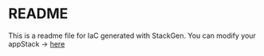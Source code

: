 # README
This is a readme file for IaC generated with StackGen.
You can modify your appStack -> [here](http://main.dev.stackgen.com/appstacks/e26c58a5-d307-4d57-84fc-69d37848d74d)
